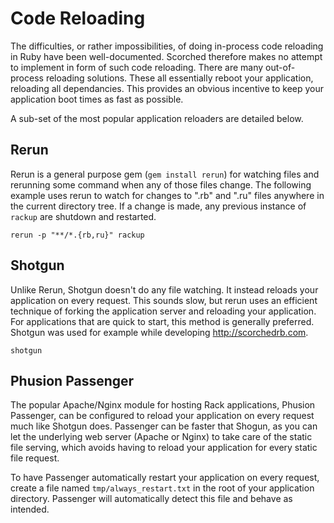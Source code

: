 Code Reloading
==============

The difficulties, or rather impossibilities, of doing in-process code reloading in Ruby have been well-documented. Scorched therefore makes no attempt to implement in form of such code reloading. There are many out-of-process reloading solutions. These all essentially reboot your application, reloading all dependancies. This provides an obvious incentive to keep your application boot times as fast as possible.

A sub-set of the most popular application reloaders are detailed below.

Rerun
-----
Rerun is a general purpose gem (``gem install rerun``) for watching files and rerunning some command when any of those files change. The following example uses rerun to watch for changes to ".rb" and ".ru" files anywhere in the current directory tree. If a change is made, any previous instance of ``rackup`` are shutdown and restarted.

    rerun -p "**/*.{rb,ru}" rackup

Shotgun
-------
Unlike Rerun, Shotgun doesn't do any file watching. It instead reloads your application on every request. This sounds slow, but rerun uses an efficient technique of forking the application server and reloading your application. For applications that are quick to start, this method is generally preferred. Shotgun was used for example while developing http://scorchedrb.com.

    shotgun

Phusion Passenger
-----------------
The popular Apache/Nginx module for hosting Rack applications, Phusion Passenger, can be configured to reload your application on every request much like Shotgun does. Passenger can be faster that Shogun, as you can let the underlying web server (Apache or Nginx) to take care of the static file serving, which avoids having to reload your application for every static file request.

To have Passenger automatically restart your application on every request, create a file named ``tmp/always_restart.txt`` in the root of your application directory. Passenger will automatically detect this file and behave as intended.